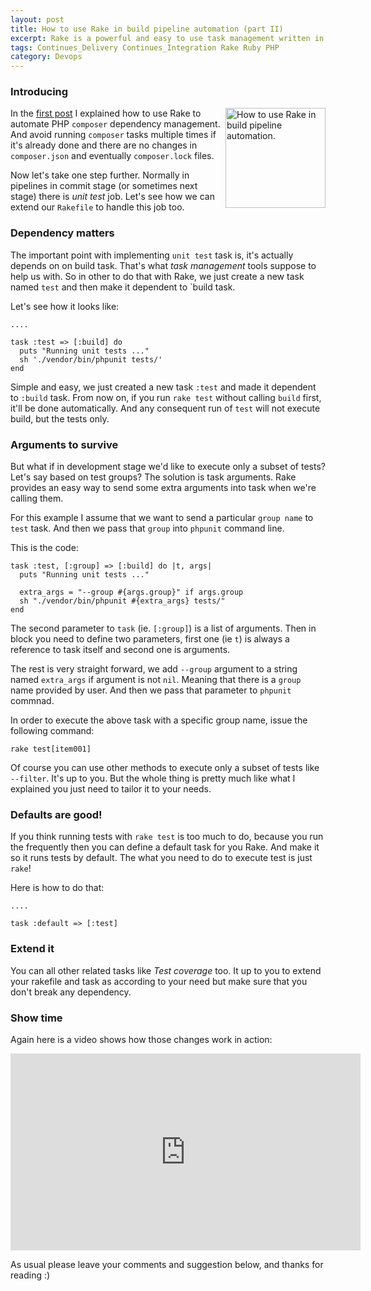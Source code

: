 ```yaml
---
layout: post
title: How to use Rake in build pipeline automation (part II)
excerpt: Rake is a powerful and easy to use task management written in Ruby. Let's see how we can use Rake in build pipelines. Part II
tags: Continues_Delivery Continues_Integration Rake Ruby PHP
category: Devops
---
```


### Introducing

<img width='160' src="{{ site.url }}/img/ruby-logo.png" alt="How to use Rake in build pipeline automation." title="How to use Rake in build pipeline automation." align="right" />

In the [first post](/rake-pipeline-automation/) I explained how to use Rake to automate PHP `composer` dependency management. And avoid running `composer` tasks multiple times if it's already done and there are no changes in `composer.json` and eventually `composer.lock` files.

Now let's take one step further. Normally in pipelines in commit stage (or sometimes next stage) there is *unit test* job. Let's see how we can extend our `Rakefile` to handle this job too.

<div class="ads"> 
    <ins class="adsbygoogle" style="display:block" data-ad-client="ca-pub-5768423765640512" data-ad-slot="4587256441" data-ad-format="rectangle"></ins> 
</div> 
<script> (adsbygoogle = window.adsbygoogle || []).push({}); </script>

### Dependency matters

The important point with implementing `unit test` task is, it's actually depends on on build task. That's what *task management* tools suppose to help us with. So in other to do that with Rake, we just create a new task named `test` and then make it dependent to `build task.

Let's see how it looks like:

    ....

    task :test => [:build] do
      puts "Running unit tests ..."
      sh './vendor/bin/phpunit tests/'
    end

Simple and easy, we just created a new task `:test` and made it dependent to `:build` task. From now on, if you run `rake test` without calling `build` first, it'll be done automatically. And any consequent run of `test` will not execute build, but the tests only.

### Arguments to survive

But what if in development stage we'd like to execute only a subset of tests? Let's say based on test groups? The solution is task arguments. Rake provides an easy way to send some extra arguments into task when we're calling them.

For this example I assume that we want to send a particular `group name` to `test` task. And then we pass that `group` into `phpunit` command line.

This is the code:

    task :test, [:group] => [:build] do |t, args|
      puts "Running unit tests ..."

      extra_args = "--group #{args.group}" if args.group
      sh "./vendor/bin/phpunit #{extra_args} tests/"
    end

The second parameter to `task` (ie. `[:group]`) is a list of arguments. Then in block you need to define two parameters, first one (ie `t`) is always a reference to task itself and second one is arguments.

The rest is very straight forward, we add `--group` argument to a string named `extra_args` if argument is not `nil`. Meaning that there is a `group` name provided by user. And then we pass that parameter to `phpunit` commnad.

In order to execute the above task with a specific group name, issue the following command:

    rake test[item001]

Of course you can use other methods to execute only a subset of tests like `--filter`. It's up to you. But the whole thing is pretty much like what I explained you just need to tailor it to your needs.

<div class="ads"> 
    <ins class="adsbygoogle" style="display:block" data-ad-client="ca-pub-5768423765640512" data-ad-slot="4587256441" data-ad-format="horizontal"></ins> 
</div> 
<script> (adsbygoogle = window.adsbygoogle || []).push({}); </script>

### Defaults are good!

If you think running tests with `rake test` is too much to do, because you run the frequently then you can define a default task for you Rake. And make it so it runs tests by default. The what you need to do to execute test is just `rake`!

Here is how to do that:

    ....

    task :default => [:test]

### Extend it

You can all other related tasks like *Test coverage* too. It up to you to extend your rakefile and task as according to your need but make sure that you don't break any dependency.

### Show time

Again here is a video shows how those changes work in action:

<iframe width="560" height="315" src="https://www.youtube.com/embed/UrqLsuDIHFg" frameborder="0" allowfullscreen></iframe>

As usual please leave your comments and suggestion below, and thanks for reading :)

